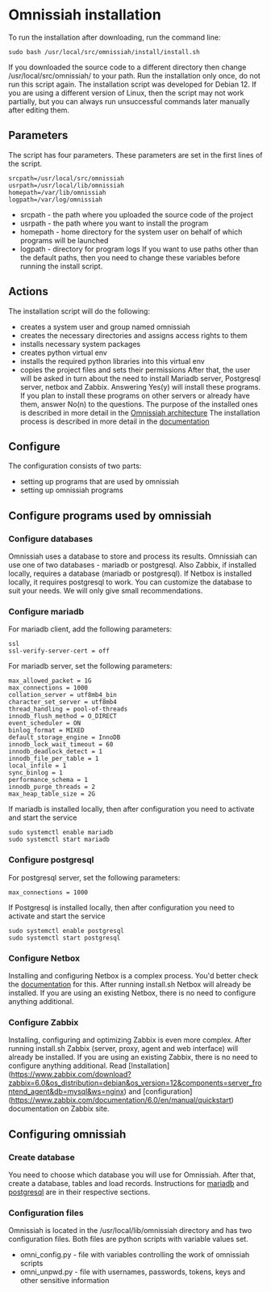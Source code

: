# Omnissiah installation
To run the installation after downloading, run the command line:
```
sudo bash /usr/local/src/omnissiah/install/install.sh
```
If you downloaded the source code to a different directory then change /usr/local/src/omnissiah/ to your path.
Run the installation only once, do not run this script again.
The installation script was developed for Debian 12. If you are using a different version of Linux, then the script may not work partially, but you can always run unsuccessful commands later manually after editing them.
## Parameters
The script has four parameters. These parameters are set in the first lines of the script.
```
srcpath=/usr/local/src/omnissiah
usrpath=/usr/local/lib/omnissiah
homepath=/var/lib/omnissiah
logpath=/var/log/omnissiah
```
* srcpath - the path where you uploaded the source code of the project
* usrpath - the path where you want to install the program
* homepath - home directory for the system user on behalf of which programs will be launched
* logpath - directory for program logs
If you want to use paths other than the default paths, then you need to change these variables before running the install script.
## Actions
The installation script will do the following:
* сreates a system user and group named omnissiah
* creates the necessary directories and assigns access rights to them
* installs necessary system packages
* creates python virtual env
* installs the required python libraries into this virtual env
* copies the project files and sets their permissions
After that, the user will be asked in turn about the need to install Mariadb server, Postgresql server, netbox and Zabbix. Answering Yes(y) will install these programs. If you plan to install these programs on other servers or already have them, answer No(n) to the questions.
The purpose of the installed ones is described in more detail in the [Omnissiah architecture](../docs/architecture.pdf)
The installation process is described in more detail in the [documentation](../docs/install.pdf)
## Configure
The configuration consists of two parts:
* setting up programs that are used by omnissiah
* setting up omnissiah programs

## Configure programs used by omnissiah

### Configure databases
Omnissiah uses a database to store and process its results. Omnissiah can use one of two databases - mariadb or postgresql. Also Zabbix, if installed locally, requires a database (mariadb or postgresql). If Netbox is installed locally, it requires postgresql to work.
You can customize the database to suit your needs. We will only give small recommendations. 
### Configure mariadb
For mariadb client, add the following parameters:
```
ssl
ssl-verify-server-cert = off
```
For mariadb server, set the following parameters:
```
max_allowed_packet = 1G
max_connections = 1000
collation_server = utf8mb4_bin
character_set_server = utf8mb4
thread_handling = pool-of-threads
innodb_flush_method = O_DIRECT
event_scheduler = ON
binlog_format = MIXED
default_storage_engine = InnoDB
innodb_lock_wait_timeout = 60
innodb_deadlock_detect = 1
innodb_file_per_table = 1
local_infile = 1
sync_binlog = 1
performance_schema = 1
innodb_purge_threads = 2
max_heap_table_size = 2G
```
If mariadb is installed locally, then after configuration you need to activate and start the service
```
sudo systemctl enable mariadb
sudo systemctl start mariadb
```
### Configure postgresql
For postgresql server, set the following parameters:
```
max_connections = 1000
```
If Postgresql is installed locally, then after configuration you need to activate and start the service
```
sudo systemctl enable postgresql
sudo systemctl start postgresql
```
### Configure Netbox
Installing and configuring Netbox is a complex process. You'd better check the [documentation](https://docs.netbox.dev/en/stable/installation/) for this. After running install.sh Netbox will already be installed. If you are using an existing Netbox, there is no need to configure anything additional.
### Configure Zabbix
Installing, configuring and optimizing Zabbix is even more complex. After running install.sh Zabbix (server, proxy, agent and web interface) will already be installed. If you are using an existing Zabbix, there is no need to configure anything additional.
Read [Installation] (https://www.zabbix.com/download?zabbix=6.0&os_distribution=debian&os_version=12&components=server_frontend_agent&db=mysql&ws=nginx) and [configuration] (https://www.zabbix.com/documentation/6.0/en/manual/quickstart) documentation on Zabbix site.
## Configuring omnissiah

### Create database
You need to choose which database you will use for Omnissiah. After that, create a database, tables and load records. Instructions for [mariadb](../db/mariadb) and [postgresql](../db/pgsql) are in their respective sections.
### Configuration files
Omnissiah is located in the /usr/local/lib/omnissiah directory and has two configuration files. Both files are python scripts with variable values set.
* omni_config.py - file with variables controlling the work of omnissiah scripts
* omni_unpwd.py - file with usernames, passwords, tokens, keys and other sensitive information
